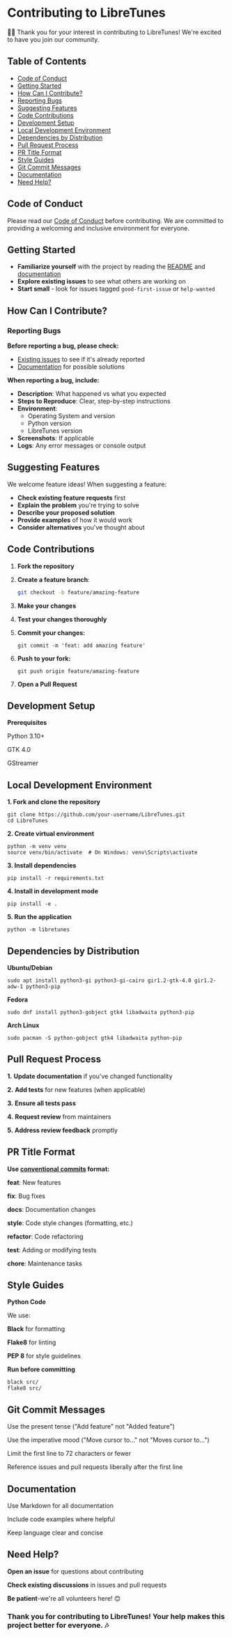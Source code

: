# Contributing to LibreTunes

🎵🌱 Thank you for your interest in contributing to LibreTunes! We're excited to have you join our community.

## Table of Contents

- [Code of Conduct](#code-of-conduct)
- [Getting Started](#getting-started)
- [How Can I Contribute?](#how-can-i-contribute)
- [Reporting Bugs](#reporting-bugs)
- [Suggesting Features](#suggesting-features)
- [Code Contributions](#code-contributions)
- [Development Setup](#development-setup)
- [Local Development Environment](#local-development-environment)
- [Dependencies by Distribution](#dependencies-by-distribution)
- [Pull Request Process](#pull-request-process)
- [PR Title Format](#pr-title-format)
- [Style Guides](#style-guides)
- [Git Commit Messages](#git-commit-messages)
- [Documentation](#documentation)
- [Need Help?](#need-help)

## Code of Conduct

Please read our [Code of Conduct](CODE_OF_CONDUCT.md) before contributing. We are committed to providing a welcoming and inclusive environment for everyone.

## Getting Started

- **Familiarize yourself** with the project by reading the [README](README.md) and [documentation](docs/README.md)
- **Explore existing issues** to see what others are working on
- **Start small** - look for issues tagged `good-first-issue` or `help-wanted`

## How Can I Contribute?

### Reporting Bugs

**Before reporting a bug, please check:**
- [Existing issues](https://github.com/FredXYZ-cmd/LibreTunes/issues) to see if it's already reported
- [Documentation](docs/README.md) for possible solutions

**When reporting a bug, include:**
- **Description**: What happened vs what you expected
- **Steps to Reproduce**: Clear, step-by-step instructions
- **Environment**:
  - Operating System and version
  - Python version
  - LibreTunes version
- **Screenshots**: If applicable
- **Logs**: Any error messages or console output

## Suggesting Features

We welcome feature ideas! When suggesting a feature:

- **Check existing feature requests** first
- **Explain the problem** you're trying to solve
- **Describe your proposed solution**
- **Provide examples** of how it would work
- **Consider alternatives** you've thought about

## Code Contributions

1. **Fork the repository**
2. **Create a feature branch**:
   ```bash
   git checkout -b feature/amazing-feature
   
3. **Make your changes**
4. **Test your changes thoroughly**
5. **Commit your changes:**
   
       git commit -m 'feat: add amazing feature'

6. **Push to your fork:**

       git push origin feature/amazing-feature
 
7. **Open a Pull Request**

## Development Setup
**Prerequisites**

Python 3.10+

GTK 4.0

GStreamer

## Local Development Environment
**1. Fork and clone the repository**

    git clone https://github.com/your-username/LibreTunes.git
    cd LibreTunes

**2. Create virtual environment**

    python -m venv venv
    source venv/bin/activate  # On Windows: venv\Scripts\activate

**3. Install dependencies**

    pip install -r requirements.txt

**4. Install in development mode**

    pip install -e .

**5. Run the application**

    python -m libretunes

## Dependencies by Distribution

**Ubuntu/Debian**

    sudo apt install python3-gi python3-gi-cairo gir1.2-gtk-4.0 gir1.2-adw-1 python3-pip

**Fedora**

    sudo dnf install python3-gobject gtk4 libadwaita python3-pip

**Arch Linux**

    sudo pacman -S python-gobject gtk4 libadwaita python-pip

## Pull Request Process

**1.** **Update documentation** if you've changed functionality

**2.** **Add tests** for new features (when applicable)

**3.** **Ensure all tests pass**

**4.** **Request review** from maintainers

**5.** **Address review feedback** promptly

## PR Title Format

**Use [conventional commits]( https://www.conventionalcommits.org/en/v1.0.0/) format:**

**feat**: New features

**fix**: Bug fixes

**docs**: Documentation changes

**style**: Code style changes (formatting, etc.)

**refactor**: Code refactoring

**test**: Adding or modifying tests

**chore**: Maintenance tasks

## Style Guides

**Python Code**

We use:

**Black** for formatting

**Flake8** for linting

**PEP 8** for style guidelines

**Run before committing**
    
    black src/ 
    flake8 src/

## Git Commit Messages

Use the present tense ("Add feature" not "Added feature")

Use the imperative mood ("Move cursor to..." not "Moves cursor to...")

Limit the first line to 72 characters or fewer

Reference issues and pull requests liberally after the first line

## Documentation

Use Markdown for all documentation

Include code examples where helpful

Keep language clear and concise


## Need Help?

**Open an issue** for questions about contributing

**Check existing discussions** in issues and pull requests

**Be patient**-we're all volunteers here! 😊


### Thank you for contributing to LibreTunes! Your help makes this project better for everyone. 🎶
